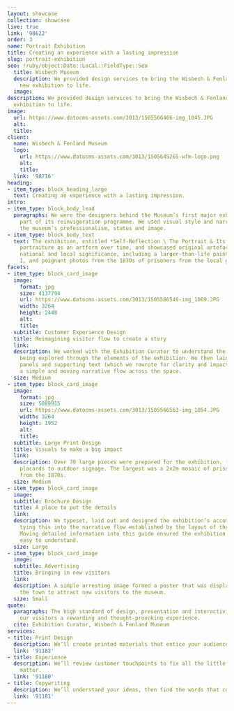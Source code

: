```yaml
---
layout: showcase
collection: showcase
live: true
link: '98622'
order: 3
name: Portrait Exhibition
title: Creating an experience with a lasting impression
slug: portrait-exhibition
seo: !ruby/object:Dato::Local::FieldType::Seo
  title: Wisbech Museum
  description: We provided design services to bring the Wisbech & Fenland Museum's
    new exhibition to life.
  image: 
description: We provided design services to bring the Wisbech & Fenland Museum's new
  exhibition to life.
image:
  url: https://www.datocms-assets.com/3013/1505566466-img_1045.JPG
  alt: 
  title: 
client:
  name: Wisbech & Fenland Museum
  logo:
    url: https://www.datocms-assets.com/3013/1505645265-wfm-logo.png
    alt: 
    title: 
  link: '98716'
heading:
- item_type: block_heading_large
  text: Creating an experience with a lasting impression.
intro:
- item_type: block_body_lead
  paragraphs: We were the designers behind the Museum’s first major exhibition as
    part of its reinvigoration programme. We used visual style and narrative to elevate
    the museum’s professionalism, status and image.
- item_type: block_body_text
  text: The exhibition, entitled *Self-Reflection \ The Portrait & Its Uses*, explored
    portraiture as an artform over time, and showcased original artefacts of both
    national and local significance, including a larger-than-life painting of Napoleon
    I, and poignant photos from the 1870s of prisoners from the local gaol.
facets:
- item_type: block_card_image
  image:
    format: jpg
    size: 4137794
    url: https://www.datocms-assets.com/3013/1505566549-img_1009.JPG
    width: 3264
    height: 2448
    alt: 
    title: 
  subtitle: Customer Experience Design
  title: Reimagining visitor flow to create a story
  link: 
  description: We worked with the Exhibition Curator to understand the artistic concepts
    being explored through the elements of the exhibition. We then laid out the artefacts,
    panels and supporting text (which we rewrote for clarity and impact) to create
    a simple and moving narrative flow across the space.
  size: Medium
- item_type: block_card_image
  image:
    format: jpg
    size: 5089915
    url: https://www.datocms-assets.com/3013/1505566563-img_1054.JPG
    width: 3264
    height: 1952
    alt: 
    title: 
  subtitle: Large Print Design
  title: Visuals to make a big impact
  link: 
  description: Over 70 large pieces were prepared for the exhibition, from information
    placards to outdoor signage. The largest was a 2x2m mosaic of prisoner photos
    from the 1870s.
  size: Medium
- item_type: block_card_image
  image: 
  subtitle: Brochure Design
  title: A place to put the details
  link: 
  description: We typeset, laid out and designed the exhibition’s accompanying guide,
    tying this into the narrative flow established by the layout of the space itself.
    Moving detailed information into this guide ensured the exhibition itself was
    easy to understand.
  size: Large
- item_type: block_card_image
  image: 
  subtitle: Advertising
  title: Bringing in new visitors
  link: 
  description: A simple arresting image formed a poster that was displayed across
    the town to attract new visitors to the museum.
  size: Small
quote:
  paragraphs: The high standard of design, presentation and interactivity offered
    our visitors a rewarding and thought-provoking experience.
  cite: Exhibition Curator, Wisbech & Fenland Museum
services:
- title: Print Design
  description: We’ll create printed materials that entice your audience to engage.
  link: '91182'
- title: Experience
  description: We’ll review customer touchpoints to fix all the little things that
    matter.
  link: '91180'
- title: Copywriting
  description: We’ll understand your ideas, then find the words that communicate them.
  link: '91181'
---
```


